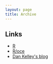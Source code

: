 ```yaml
---
layout: page
title: Archive
---
```


## Links

* [R](www.r-project.org)
* [R/oce](dankelley.github.io/oce)
* [Dan Kelley's blog](dankelley.github.io/blog)

